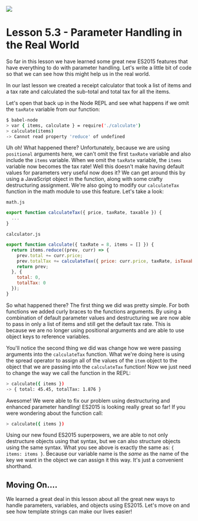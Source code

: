 ![](Diving_into_ES2015_handouts/headings/5.3.png) 

# Lesson 5.3 - Parameter Handling in the Real World

So far in this lesson we have learned some great new ES2015 features that
have everything to do with parameter handling. Let's write a little bit of code
so that we can see how this might help us in the real world.

In our last lesson we created a receipt calculator that took a list of items
and a tax rate and calculated the sub-total and total tax for all the items.

Let's open that back up in the Node REPL and see what happens if we omit the
`taxRate` variable from our function:

```bash
$ babel-node
> var { items, calculate } = require('./calculate')
> calculate(items)
-> Cannot read property 'reduce' of undefined
```

Uh oh! What happened there? Unfortunately, because we are using `positional`
arguments here, we can't omit the first `taxRate` variable and also include
the `items` variable. When we omit the `taxRate` variable, the `items` variable
now becomes the tax rate! Well this doesn't make having default values for
parameters very useful now does it? We can get around this by using a JavaScript
object in the function, along with some crafty destructuring assignment. We're
also going to modify our `calculateTax` function in the math module to use this
feature. Let's take a look:

`math.js`

```js
export function calculateTax({ price, taxRate, taxable }) {
  ...
}
```

`calculator.js`

```js
export function calculate({ taxRate = 8, items = [] }) {
  return items.reduce((prev, curr) => {
    prev.total += curr.price;
    prev.totalTax += calculateTax({ price: curr.price, taxRate, isTaxable: curr.isTaxable });
    return prev;
  }, {
    total: 0,
    totalTax: 0
  });
}
```

So what happened there? The first thing we did was pretty simple. For both
functions we added curly braces to the functions arguments. By using a
combination of default parameter values and destructuring we are now able to
pass in only a list of items and still get the default tax rate. This is because we
are no longer using positional arguments and are able to use object keys to
reference variables.

You'll notice the second thing we did was change how we were passing arguments
into the `calculateTax` function. What we're doing here is using the spread
operator to assign all of the values of the `item` object to the object that
we are passing into the `calculateTax` function! Now we just need to change the
way we call the function in the REPL:

```bash
> calculate({ items })
-> { total: 45.45, totalTax: 1.876 }
```

Awesome! We were able to fix our problem using destructuring and enhanced
parameter handling! ES2015 is looking really great so far! If you were
wondering about the function call:

```bash
> calculate({ items })
```

Using our new found ES2015 superpowers, we are able to not only destructure
objects using that syntax, but we can also structure objects using the same
syntax. What you see above is exactly the same as: `{ items: items }`. Because
our variable name is the *same* as the name of the key we want in the object
we can assign it this way. It's just a convenient shorthand.

## Moving On....

We learned a great deal in this lesson about all the great new ways to handle
parameters, variables, and objects using ES2015. Let's move on and see how
template strings can make our lives easier!

